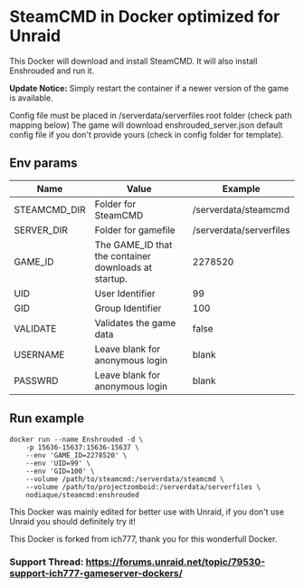 # SteamCMD in Docker optimized for Unraid
This Docker will download and install SteamCMD. It will also install Enshrouded and run it.

**Update Notice:** Simply restart the container if a newer version of the game is available.

Config file must be placed in /serverdata/serverfiles root folder (check path mapping below)
The game will download enshrouded_server.json default config file if you don't provide yours (check in config folder for template).

## Env params
| Name | Value | Example |
| --- | --- | --- |
| STEAMCMD_DIR | Folder for SteamCMD | /serverdata/steamcmd |
| SERVER_DIR | Folder for gamefile | /serverdata/serverfiles |
| GAME_ID | The GAME_ID that the container downloads at startup. | 2278520 |
| UID | User Identifier | 99 |
| GID | Group Identifier | 100 |
| VALIDATE | Validates the game data | false |
| USERNAME | Leave blank for anonymous login | blank |
| PASSWRD | Leave blank for anonymous login | blank |

## Run example
```
docker run --name Enshrouded -d \
	-p 15636-15637:15636-15637 \
	--env 'GAME_ID=2278520' \
	--env 'UID=99' \
	--env 'GID=100' \
	--volume /path/to/steamcmd:/serverdata/steamcmd \
	--volume /path/to/projectzomboid:/serverdata/serverfiles \
	nodiaque/steamcmd:enshrouded
```

This Docker was mainly edited for better use with Unraid, if you don't use Unraid you should definitely try it!


This Docker is forked from ich777, thank you for this wonderfull Docker.

### Support Thread: https://forums.unraid.net/topic/79530-support-ich777-gameserver-dockers/
